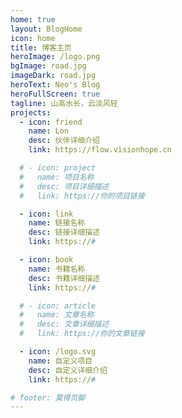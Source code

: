 ```yaml
---
home: true
layout: BlogHome
icon: home
title: 博客主页
heroImage: /logo.png
bgImage: road.jpg
imageDark: road.jpg
heroText: Neo's Blog
heroFullScreen: true
tagline: 山高水长，云淡风轻
projects:
  - icon: friend
    name: Lon
    desc: 伙伴详细介绍
    link: https://flow.visionhope.cn

  # - icon: project
  #   name: 项目名称
  #   desc: 项目详细描述
  #   link: https://你的项目链接

  - icon: link
    name: 链接名称
    desc: 链接详细描述
    link: https://#

  - icon: book
    name: 书籍名称
    desc: 书籍详细描述
    link: https://#

  # - icon: article
  #   name: 文章名称
  #   desc: 文章详细描述
  #   link: https://你的文章链接

  - icon: /logo.svg
    name: 自定义项目
    desc: 自定义详细介绍
    link: https://#

# footer: 莫得页脚
---
```

